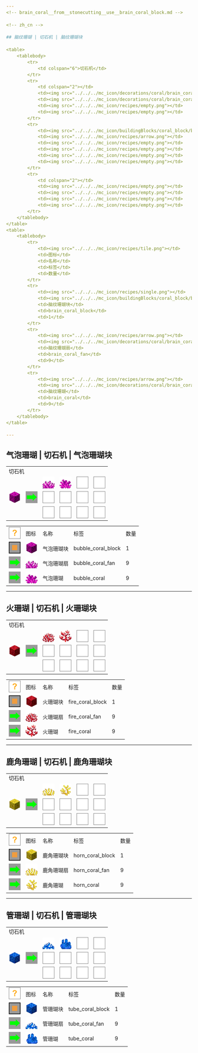 ```yaml
---
<!-- brain_coral__from__stonecutting__use__brain_coral_block.md -->

<!-- zh_cn -->

## 脑纹珊瑚 | 切石机 | 脑纹珊瑚块

<table>
	<tablebody>
		<tr>
			<td colspan="6">切石机</td>
		</tr>
		<tr>
			<td colspan="2"></td>
			<td><img src="../../../mc_icon/decorations/coral/brain_coral_fan.png"></td>
			<td><img src="../../../mc_icon/decorations/coral/brain_coral.png"></td>
			<td><img src="../../../mc_icon/recipes/empty.png"></td>
			<td><img src="../../../mc_icon/recipes/empty.png"></td>
		</tr>
		<tr>
			<td><img src="../../../mc_icon/buildingBlocks/coral_block/brain_coral_block.png"></td>
			<td><img src="../../../mc_icon/recipes/arrow.png"></td>
			<td><img src="../../../mc_icon/recipes/empty.png"></td>
			<td><img src="../../../mc_icon/recipes/empty.png"></td>
			<td><img src="../../../mc_icon/recipes/empty.png"></td>
			<td><img src="../../../mc_icon/recipes/empty.png"></td>
		</tr>
		<tr>
			<td colspan="2"></td>
			<td><img src="../../../mc_icon/recipes/empty.png"></td>
			<td><img src="../../../mc_icon/recipes/empty.png"></td>
			<td><img src="../../../mc_icon/recipes/empty.png"></td>
			<td><img src="../../../mc_icon/recipes/empty.png"></td>
		</tr>
	</tablebody>
</table>
<table>
	<tablebody>
		<tr>
			<td><img src="../../../mc_icon/recipes/tile.png"></td>
			<td>图标</td>
			<td>名称</td>
			<td>标签</td>
			<td>数量</td>
		</tr>
		<tr>
			<td><img src="../../../mc_icon/recipes/single.png"></td>
			<td><img src="../../../mc_icon/buildingBlocks/coral_block/brain_coral_block.png"></td>
			<td>脑纹珊瑚块</td>
			<td>brain_coral_block</td>
			<td>1</td>
		</tr>
		<tr>
			<td><img src="../../../mc_icon/recipes/arrow.png"></td>
			<td><img src="../../../mc_icon/decorations/coral/brain_coral_fan.png"></td>
			<td>脑纹珊瑚扇</td>
			<td>brain_coral_fan</td>
			<td>9</td>
		</tr>
		<tr>
			<td><img src="../../../mc_icon/recipes/arrow.png"></td>
			<td><img src="../../../mc_icon/decorations/coral/brain_coral.png"></td>
			<td>脑纹珊瑚</td>
			<td>brain_coral</td>
			<td>9</td>
		</tr>
	</tablebody>
</table>

---
```

<!-- bubble_coral__from__stonecutting__use__bubble_coral_block.md -->

<!-- zh_cn -->

## 气泡珊瑚 | 切石机 | 气泡珊瑚块

<table>
	<tablebody>
		<tr>
			<td colspan="6">切石机</td>
		</tr>
		<tr>
			<td colspan="2"></td>
			<td><img src="../../../mc_icon/decorations/coral/bubble_coral_fan.png"></td>
			<td><img src="../../../mc_icon/decorations/coral/bubble_coral.png"></td>
			<td><img src="../../../mc_icon/recipes/empty.png"></td>
			<td><img src="../../../mc_icon/recipes/empty.png"></td>
		</tr>
		<tr>
			<td><img src="../../../mc_icon/buildingBlocks/coral_block/bubble_coral_block.png"></td>
			<td><img src="../../../mc_icon/recipes/arrow.png"></td>
			<td><img src="../../../mc_icon/recipes/empty.png"></td>
			<td><img src="../../../mc_icon/recipes/empty.png"></td>
			<td><img src="../../../mc_icon/recipes/empty.png"></td>
			<td><img src="../../../mc_icon/recipes/empty.png"></td>
		</tr>
		<tr>
			<td colspan="2"></td>
			<td><img src="../../../mc_icon/recipes/empty.png"></td>
			<td><img src="../../../mc_icon/recipes/empty.png"></td>
			<td><img src="../../../mc_icon/recipes/empty.png"></td>
			<td><img src="../../../mc_icon/recipes/empty.png"></td>
		</tr>
	</tablebody>
</table>
<table>
	<tablebody>
		<tr>
			<td><img src="../../../mc_icon/recipes/tile.png"></td>
			<td>图标</td>
			<td>名称</td>
			<td>标签</td>
			<td>数量</td>
		</tr>
		<tr>
			<td><img src="../../../mc_icon/recipes/single.png"></td>
			<td><img src="../../../mc_icon/buildingBlocks/coral_block/bubble_coral_block.png"></td>
			<td>气泡珊瑚块</td>
			<td>bubble_coral_block</td>
			<td>1</td>
		</tr>
		<tr>
			<td><img src="../../../mc_icon/recipes/arrow.png"></td>
			<td><img src="../../../mc_icon/decorations/coral/bubble_coral_fan.png"></td>
			<td>气泡珊瑚扇</td>
			<td>bubble_coral_fan</td>
			<td>9</td>
		</tr>
		<tr>
			<td><img src="../../../mc_icon/recipes/arrow.png"></td>
			<td><img src="../../../mc_icon/decorations/coral/bubble_coral.png"></td>
			<td>气泡珊瑚</td>
			<td>bubble_coral</td>
			<td>9</td>
		</tr>
	</tablebody>
</table>

---
<!-- fire_coral__from__stonecutting__use__fire_coral_block.md -->

<!-- zh_cn -->

## 火珊瑚 | 切石机 | 火珊瑚块

<table>
	<tablebody>
		<tr>
			<td colspan="6">切石机</td>
		</tr>
		<tr>
			<td colspan="2"></td>
			<td><img src="../../../mc_icon/decorations/coral/fire_coral_fan.png"></td>
			<td><img src="../../../mc_icon/decorations/coral/fire_coral.png"></td>
			<td><img src="../../../mc_icon/recipes/empty.png"></td>
			<td><img src="../../../mc_icon/recipes/empty.png"></td>
		</tr>
		<tr>
			<td><img src="../../../mc_icon/buildingBlocks/coral_block/fire_coral_block.png"></td>
			<td><img src="../../../mc_icon/recipes/arrow.png"></td>
			<td><img src="../../../mc_icon/recipes/empty.png"></td>
			<td><img src="../../../mc_icon/recipes/empty.png"></td>
			<td><img src="../../../mc_icon/recipes/empty.png"></td>
			<td><img src="../../../mc_icon/recipes/empty.png"></td>
		</tr>
		<tr>
			<td colspan="2"></td>
			<td><img src="../../../mc_icon/recipes/empty.png"></td>
			<td><img src="../../../mc_icon/recipes/empty.png"></td>
			<td><img src="../../../mc_icon/recipes/empty.png"></td>
			<td><img src="../../../mc_icon/recipes/empty.png"></td>
		</tr>
	</tablebody>
</table>
<table>
	<tablebody>
		<tr>
			<td><img src="../../../mc_icon/recipes/tile.png"></td>
			<td>图标</td>
			<td>名称</td>
			<td>标签</td>
			<td>数量</td>
		</tr>
		<tr>
			<td><img src="../../../mc_icon/recipes/single.png"></td>
			<td><img src="../../../mc_icon/buildingBlocks/coral_block/fire_coral_block.png"></td>
			<td>火珊瑚块</td>
			<td>fire_coral_block</td>
			<td>1</td>
		</tr>
		<tr>
			<td><img src="../../../mc_icon/recipes/arrow.png"></td>
			<td><img src="../../../mc_icon/decorations/coral/fire_coral_fan.png"></td>
			<td>火珊瑚扇</td>
			<td>fire_coral_fan</td>
			<td>9</td>
		</tr>
		<tr>
			<td><img src="../../../mc_icon/recipes/arrow.png"></td>
			<td><img src="../../../mc_icon/decorations/coral/fire_coral.png"></td>
			<td>火珊瑚</td>
			<td>fire_coral</td>
			<td>9</td>
		</tr>
	</tablebody>
</table>

---
<!-- horn_coral__from__stonecutting__use__horn_coral_block.md -->

<!-- zh_cn -->

## 鹿角珊瑚 | 切石机 | 鹿角珊瑚块

<table>
	<tablebody>
		<tr>
			<td colspan="6">切石机</td>
		</tr>
		<tr>
			<td colspan="2"></td>
			<td><img src="../../../mc_icon/decorations/coral/horn_coral_fan.png"></td>
			<td><img src="../../../mc_icon/decorations/coral/horn_coral.png"></td>
			<td><img src="../../../mc_icon/recipes/empty.png"></td>
			<td><img src="../../../mc_icon/recipes/empty.png"></td>
		</tr>
		<tr>
			<td><img src="../../../mc_icon/buildingBlocks/coral_block/horn_coral_block.png"></td>
			<td><img src="../../../mc_icon/recipes/arrow.png"></td>
			<td><img src="../../../mc_icon/recipes/empty.png"></td>
			<td><img src="../../../mc_icon/recipes/empty.png"></td>
			<td><img src="../../../mc_icon/recipes/empty.png"></td>
			<td><img src="../../../mc_icon/recipes/empty.png"></td>
		</tr>
		<tr>
			<td colspan="2"></td>
			<td><img src="../../../mc_icon/recipes/empty.png"></td>
			<td><img src="../../../mc_icon/recipes/empty.png"></td>
			<td><img src="../../../mc_icon/recipes/empty.png"></td>
			<td><img src="../../../mc_icon/recipes/empty.png"></td>
		</tr>
	</tablebody>
</table>
<table>
	<tablebody>
		<tr>
			<td><img src="../../../mc_icon/recipes/tile.png"></td>
			<td>图标</td>
			<td>名称</td>
			<td>标签</td>
			<td>数量</td>
		</tr>
		<tr>
			<td><img src="../../../mc_icon/recipes/single.png"></td>
			<td><img src="../../../mc_icon/buildingBlocks/coral_block/horn_coral_block.png"></td>
			<td>鹿角珊瑚块</td>
			<td>horn_coral_block</td>
			<td>1</td>
		</tr>
		<tr>
			<td><img src="../../../mc_icon/recipes/arrow.png"></td>
			<td><img src="../../../mc_icon/decorations/coral/horn_coral_fan.png"></td>
			<td>鹿角珊瑚扇</td>
			<td>horn_coral_fan</td>
			<td>9</td>
		</tr>
		<tr>
			<td><img src="../../../mc_icon/recipes/arrow.png"></td>
			<td><img src="../../../mc_icon/decorations/coral/horn_coral.png"></td>
			<td>鹿角珊瑚</td>
			<td>horn_coral</td>
			<td>9</td>
		</tr>
	</tablebody>
</table>

---
<!-- tube_coral__from__stonecutting__use__tube_coral_block.md -->

<!-- zh_cn -->

## 管珊瑚 | 切石机 | 管珊瑚块

<table>
	<tablebody>
		<tr>
			<td colspan="6">切石机</td>
		</tr>
		<tr>
			<td colspan="2"></td>
			<td><img src="../../../mc_icon/decorations/coral/tube_coral_fan.png"></td>
			<td><img src="../../../mc_icon/decorations/coral/tube_coral.png"></td>
			<td><img src="../../../mc_icon/recipes/empty.png"></td>
			<td><img src="../../../mc_icon/recipes/empty.png"></td>
		</tr>
		<tr>
			<td><img src="../../../mc_icon/buildingBlocks/coral_block/tube_coral_block.png"></td>
			<td><img src="../../../mc_icon/recipes/arrow.png"></td>
			<td><img src="../../../mc_icon/recipes/empty.png"></td>
			<td><img src="../../../mc_icon/recipes/empty.png"></td>
			<td><img src="../../../mc_icon/recipes/empty.png"></td>
			<td><img src="../../../mc_icon/recipes/empty.png"></td>
		</tr>
		<tr>
			<td colspan="2"></td>
			<td><img src="../../../mc_icon/recipes/empty.png"></td>
			<td><img src="../../../mc_icon/recipes/empty.png"></td>
			<td><img src="../../../mc_icon/recipes/empty.png"></td>
			<td><img src="../../../mc_icon/recipes/empty.png"></td>
		</tr>
	</tablebody>
</table>
<table>
	<tablebody>
		<tr>
			<td><img src="../../../mc_icon/recipes/tile.png"></td>
			<td>图标</td>
			<td>名称</td>
			<td>标签</td>
			<td>数量</td>
		</tr>
		<tr>
			<td><img src="../../../mc_icon/recipes/single.png"></td>
			<td><img src="../../../mc_icon/buildingBlocks/coral_block/tube_coral_block.png"></td>
			<td>管珊瑚块</td>
			<td>tube_coral_block</td>
			<td>1</td>
		</tr>
		<tr>
			<td><img src="../../../mc_icon/recipes/arrow.png"></td>
			<td><img src="../../../mc_icon/decorations/coral/tube_coral_fan.png"></td>
			<td>管珊瑚扇</td>
			<td>tube_coral_fan</td>
			<td>9</td>
		</tr>
		<tr>
			<td><img src="../../../mc_icon/recipes/arrow.png"></td>
			<td><img src="../../../mc_icon/decorations/coral/tube_coral.png"></td>
			<td>管珊瑚</td>
			<td>tube_coral</td>
			<td>9</td>
		</tr>
	</tablebody>
</table>


